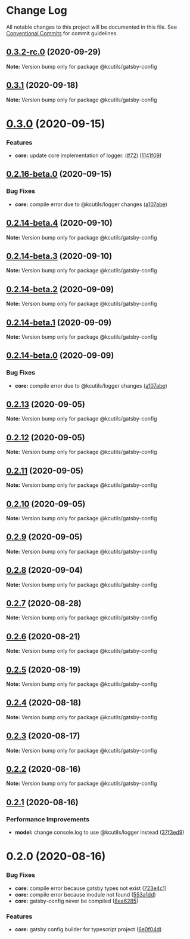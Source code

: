 # Change Log

All notable changes to this project will be documented in this file.
See [Conventional Commits](https://conventionalcommits.org) for commit guidelines.

## [0.3.2-rc.0](https://github.com/kamontat/kcutils/compare/@kcutils/gatsby-config@0.3.1...@kcutils/gatsby-config@0.3.2-rc.0) (2020-09-29)

**Note:** Version bump only for package @kcutils/gatsby-config





## [0.3.1](https://github.com/kamontat/kcutils/compare/@kcutils/gatsby-config@0.3.0...@kcutils/gatsby-config@0.3.1) (2020-09-18)

**Note:** Version bump only for package @kcutils/gatsby-config





# [0.3.0](https://github.com/kamontat/kcutils/compare/@kcutils/gatsby-config@0.2.14...@kcutils/gatsby-config@0.3.0) (2020-09-15)


### Features

* **core:** update core implementation of logger. ([#72](https://github.com/kamontat/kcutils/issues/72)) ([1141f09](https://github.com/kamontat/kcutils/commit/1141f091669a532c9894d49ab619e893991e16d8))





## [0.2.16-beta.0](https://github.com/kamontat/kcutils/compare/@kcutils/gatsby-config@0.2.14...@kcutils/gatsby-config@0.2.16-beta.0) (2020-09-15)


### Bug Fixes

* **core:** compile error due to @kcutils/logger changes ([a107abe](https://github.com/kamontat/kcutils/commit/a107abed82f8740ae824b38994dfc4dde9ba66ad))





## [0.2.14-beta.4](https://github.com/kamontat/kcutils/compare/@kcutils/gatsby-config@0.2.14-beta.3...@kcutils/gatsby-config@0.2.14-beta.4) (2020-09-10)

**Note:** Version bump only for package @kcutils/gatsby-config


## [0.2.14-beta.3](https://github.com/kamontat/kcutils/compare/@kcutils/gatsby-config@0.2.14-beta.2...@kcutils/gatsby-config@0.2.14-beta.3) (2020-09-10)

**Note:** Version bump only for package @kcutils/gatsby-config


## [0.2.14-beta.2](https://github.com/kamontat/kcutils/compare/@kcutils/gatsby-config@0.2.14-beta.1...@kcutils/gatsby-config@0.2.14-beta.2) (2020-09-09)

**Note:** Version bump only for package @kcutils/gatsby-config





## [0.2.14-beta.1](https://github.com/kamontat/kcutils/compare/@kcutils/gatsby-config@0.2.14-beta.0...@kcutils/gatsby-config@0.2.14-beta.1) (2020-09-09)

**Note:** Version bump only for package @kcutils/gatsby-config





## [0.2.14-beta.0](https://github.com/kamontat/kcutils/compare/@kcutils/gatsby-config@0.2.13...@kcutils/gatsby-config@0.2.14-beta.0) (2020-09-09)


### Bug Fixes

* **core:** compile error due to @kcutils/logger changes ([a107abe](https://github.com/kamontat/kcutils/commit/a107abed82f8740ae824b38994dfc4dde9ba66ad))


## [0.2.13](https://github.com/kamontat/kcutils/compare/@kcutils/gatsby-config@0.2.12...@kcutils/gatsby-config@0.2.13) (2020-09-05)

**Note:** Version bump only for package @kcutils/gatsby-config





## [0.2.12](https://github.com/kamontat/kcutils/compare/@kcutils/gatsby-config@0.2.11...@kcutils/gatsby-config@0.2.12) (2020-09-05)

**Note:** Version bump only for package @kcutils/gatsby-config





## [0.2.11](https://github.com/kamontat/kcutils/compare/@kcutils/gatsby-config@0.2.10...@kcutils/gatsby-config@0.2.11) (2020-09-05)

**Note:** Version bump only for package @kcutils/gatsby-config





## [0.2.10](https://github.com/kamontat/kcutils/compare/@kcutils/gatsby-config@0.2.9...@kcutils/gatsby-config@0.2.10) (2020-09-05)

**Note:** Version bump only for package @kcutils/gatsby-config





## [0.2.9](https://github.com/kamontat/kcutils/compare/@kcutils/gatsby-config@0.2.8...@kcutils/gatsby-config@0.2.9) (2020-09-05)

**Note:** Version bump only for package @kcutils/gatsby-config





## [0.2.8](https://github.com/kamontat/kcutils/compare/@kcutils/gatsby-config@0.2.7...@kcutils/gatsby-config@0.2.8) (2020-09-04)

**Note:** Version bump only for package @kcutils/gatsby-config





## [0.2.7](https://github.com/kamontat/kcutils/compare/@kcutils/gatsby-config@0.2.6...@kcutils/gatsby-config@0.2.7) (2020-08-28)

**Note:** Version bump only for package @kcutils/gatsby-config





## [0.2.6](https://github.com/kamontat/kcutils/compare/@kcutils/gatsby-config@0.2.5...@kcutils/gatsby-config@0.2.6) (2020-08-21)

**Note:** Version bump only for package @kcutils/gatsby-config





## [0.2.5](https://github.com/kamontat/kcutils/compare/@kcutils/gatsby-config@0.2.4...@kcutils/gatsby-config@0.2.5) (2020-08-19)

**Note:** Version bump only for package @kcutils/gatsby-config





## [0.2.4](https://github.com/kamontat/kcutils/compare/@kcutils/gatsby-config@0.2.3...@kcutils/gatsby-config@0.2.4) (2020-08-18)

**Note:** Version bump only for package @kcutils/gatsby-config





## [0.2.3](https://github.com/kamontat/kcutils/compare/@kcutils/gatsby-config@0.2.2...@kcutils/gatsby-config@0.2.3) (2020-08-17)

**Note:** Version bump only for package @kcutils/gatsby-config





## [0.2.2](https://github.com/kamontat/kcutils/compare/@kcutils/gatsby-config@0.2.1...@kcutils/gatsby-config@0.2.2) (2020-08-16)

**Note:** Version bump only for package @kcutils/gatsby-config





## [0.2.1](https://github.com/kamontat/kcutils/compare/@kcutils/gatsby-config@0.2.0...@kcutils/gatsby-config@0.2.1) (2020-08-16)


### Performance Improvements

* **model:** change console.log to use @kcutils/logger instead ([37f3ed9](https://github.com/kamontat/kcutils/commit/37f3ed9d6758e8e5d10609fb8d246ed5c3521dc2))





# 0.2.0 (2020-08-16)


### Bug Fixes

* **core:** compile error because gatsby types not exist ([723e4c1](https://github.com/kamontat/kcutils/commit/723e4c1f0ecc88bf2bf98210bb2cc67a64611d9f))
* **core:** compile error because module not found ([553a1dd](https://github.com/kamontat/kcutils/commit/553a1dd64293b9eb7692014864496ed564d2529b))
* **core:** gatsby-config never be compiled ([8ea6285](https://github.com/kamontat/kcutils/commit/8ea62859116259c474730fcfb2f2b1c4dd7506ca))


### Features

* **core:** gatsby config builder for typescript project ([6e0f04d](https://github.com/kamontat/kcutils/commit/6e0f04d2e48eb3dd6dad845f8f741de4b7b1687a))
